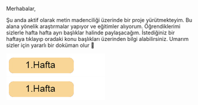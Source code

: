 Merhabalar,

Şu anda aktif olarak metin madenciliği üzerinde bir proje yürütmekteyim. Bu alana yönelik araştırmalar yapıyor ve eğitimler alıyorum. Öğrendiklerimi sizlerle hafta hafta ayrı başlıklar halinde paylaşacağım. İstediğiniz bir haftaya tıklayıp oradaki konu başlıkları üzerinden bilgi alabilirsiniz. Umarım sizler için yararlı bir doküman olur 💫

![](/images/button.png)
</br>
![](/images/button.png)
